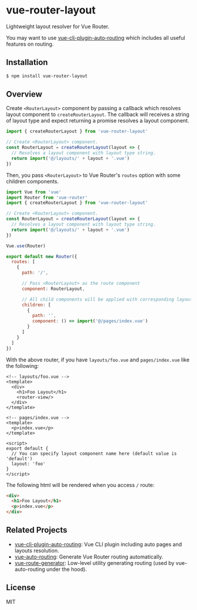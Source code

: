 # vue-router-layout

Lightweight layout resolver for Vue Router.

You may want to use [vue-cli-plugin-auto-routing](https://github.com/ktsn/vue-cli-plugin-auto-routing) which includes all useful features on routing.

## Installation

```bash
$ npm install vue-router-layout
```

## Overview

Create `<RouterLayout>` component by passing a callback which resolves layout component to `createRouterLayout`. The callback will receives a string of layout type and expect returning a promise resolves a layout component.

```js
import { createRouterLayout } from 'vue-router-layout'

// Create <RouterLayout> component.
const RouterLayout = createRouterLayout(layout => {
  // Resolves a layout component with layout type string.
  return import('@/layouts/' + layout + '.vue')
})
```

Then, you pass `<RouterLayout>` to Vue Router's `routes` option with some children components.

```js
import Vue from 'vue'
import Router from 'vue-router'
import { createRouterLayout } from 'vue-router-layout'

// Create <RouterLayout> component.
const RouterLayout = createRouterLayout(layout => {
  // Resolves a layout component with layout type string.
  return import('@/layouts/' + layout + '.vue')
})

Vue.use(Router)

export default new Router({
  routes: [
    {
      path: '/',

      // Pass <RouterLayout> as the route component
      component: RouterLayout,

      // All child components will be applied with corresponding layout component
      children: [
        {
          path: '',
          component: () => import('@/pages/index.vue')
        }
      ]
    }
  ]
})
```

With the above router, if you have `layouts/foo.vue` and `pages/index.vue` like the following:

```vue
<!-- layouts/foo.vue -->
<template>
  <div>
    <h1>Foo Layout</h1>
    <router-view/>
  </div>
</template>
```

```vue
<!-- pages/index.vue -->
<template>
  <p>index.vue</p>
</template>

<script>
export default {
  // You can specify layout component name here (default value is 'default')
  layout: 'foo'
}
</script>
```

The following html will be rendered when you access `/` route:

```html
<div>
  <h1>Foo Layout</h1>
  <p>index.vue</p>
</div>
```

## Related Projects

* [vue-cli-plugin-auto-routing](https://github.com/ktsn/vue-cli-plugin-auto-routing): Vue CLI plugin including auto pages and layouts resolution.
* [vue-auto-routing](https://github.com/ktsn/vue-auto-routing): Generate Vue Router routing automatically.
* [vue-route-generator](https://github.com/ktsn/vue-route-generator): Low-level utility generating routing (used by vue-auto-routing under the hood).


## License

MIT
